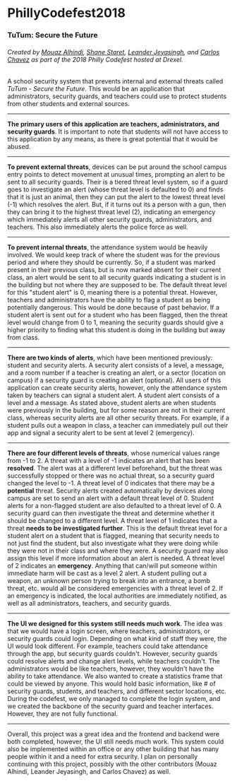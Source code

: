 # PhillyCodefest2018
### TuTum: Secure the Future
###### *Created by [Mouaz Alhindi](https://github.com/MouazAlhindi), [Shane Staret](https://github.com/SStaret43), [Leander Jeyasingh](https://github.com/Leajey), and [Carlos Chavez](https://github.com/almightmustang1998)* as part of the 2018 Philly Codefest hosted at Drexel.
A school security system that prevents internal and external threats called *TuTum - Secure the Future*. This would  be an application that administrators, security guards, and teachers could use to protect students from other students and external sources.
________________________________________________________________________________________________________________________________

**The primary users of this application are teachers, administrators, and security guards**. It is important to note that students will not have access to this application by any means, as there is great potential that it would be abused.
________________________________________________________________________________________________________________________________

**To prevent external threats**, devices can be put around the school campus entry points to detect movement at unusual times, prompting an alert to be sent to all security guards. Their is a tiered threat level system, so if a guard goes to investigate an alert (whose threat level is defaulted to 0) and finds that it is just an animal, then they can put the alert to the lowest threat level (-1) which resolves the alert. But, if it turns out its a person with a gun, then they can bring it to the highest threat level (2), indicating an emergency which immediately alerts all other security guards, administrators, and teachers. This also immediately alerts the police force as well.
________________________________________________________________________________________________________________________________

**To prevent internal threats**, the attendance system would be heavily involved. We would keep track of where the student was for the previous period and where they should be currently. So, if a student was marked present in their previous class, but is now marked absent for their current class, an alert would be sent to all security guards indicating a student is in the building but not where they are supposed to be. The default threat level for this "student alert" is 0, meaning there is a potential threat. However, teachers and administrators have the ability to flag a student as being potentially dangerous. This would be done because of past behavior. If a student alert is sent out for a student who has been flagged, then the threat level would change from 0 to 1, meaning the security guards should give a higher priority to finding what this student is doing in the building but away from class.
________________________________________________________________________________________________________________________________

**There are two kinds of alerts**, which have been mentioned previously: student and security alerts. A security alert consists of a level, a message, and a room number if a teacher is creating an alert, or a sector (location on campus) if a security guard is creating an alert (optional). All users of this application can create security alerts, however, only the attendance system taken by teachers can signal a student alert. A student alert consists of a level and a message. As stated above, student alerts are when students were previously in the building, but for some reason are not in their current class, whereas security alerts are all other security threats. For example, if a student pulls out a weapon in class, a teacher can immediately pull out their app and signal a security alert to be sent at level 2 (emergency).
________________________________________________________________________________________________________________________________

**There are four different levels of threats**, whose numerical values range from -1 to 2. A threat with a level of -1 indicates an alert that has been **resolved**. The alert was at a different level beforehand, but the threat was successfully stopped or there was no actual threat, so a security guard changed the level to -1. A threat level of 0 indicates that there may be a **potential** threat. Security alerts created automatically by devices along campus are set to send an alert with a default threat level of 0. Student alerts for a non-flagged student are also defaulted to a threat level of 0. A security guard can then investigate the threat and determine whether it should be changed to a different level. A threat level of 1 indicates that a threat **needs to be investigated further**. This is the default threat level for a student alert on a student that is flagged, meaning that security needs to not just find the student, but also investigate what they were doing while they were not in their class and where they were. A security guard may also assign this level if more information about an alert is needed. A threat level of 2 indicates an **emergency**. Anything that can/will put someone within immediate harm will be cast as a level 2 alert. A student pulling out a weapon, an unknown person trying to break into an entrance, a bomb threat, etc. would all be considered emergencies with a threat level of 2. If an emergency is indicated, the local authorities are immediately notified, as well as all administrators, teachers, and security guards.

________________________________________________________________________________________________________________________________

**The UI we designed for this system still needs much work**. The idea was that we would have a login screen, where teachers, administrators, or security guards could login. Depending on what kind of staff they were, the UI would look different. For example, teachers could take attendance through the app, but security guards couldn't. However, security guards could resolve alerts and change alert levels, while teachers couldn't. The administrators would be like teachers, however, they wouldn't have the ability to take attendance. We also wanted to create a statistics frame that could be viewed by anyone. This would hold basic information, like # of security guards, students, and teachers, and different sector locations, etc. During the codefest, we only managed to complete the login system, and we created the backbone of the security guard and teacher interfaces. However, they are not fully functional.
________________________________________________________________________________________________________________________________

Overall, this project was a great idea and the frontend and backend were both completed, however, the UI still needs much work. This system could also be implemented within an office or any other building that has many people within it and a need for extra security. I plan on personally continuing with this project, possibly with the other contributors (Mouaz Alhindi, Leander Jeyasingh, and Carlos Chavez) as well.
